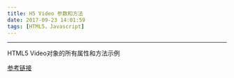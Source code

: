 ```yaml
---
title: H5 Video 参数和方法
date: 2017-09-23 14:01:59
tags: [HTML5，Javascript]
---
```


------

HTML5 Video对象的所有属性和方法示例

[参考链接](https://www.w3.org/2010/05/video/mediaevents.html)
